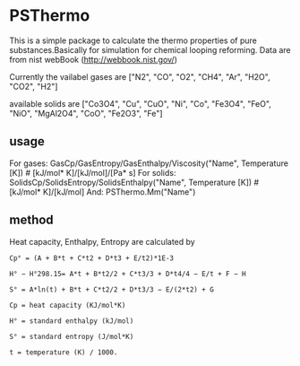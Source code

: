 # PSThermo
This is a simple package to calculate the thermo properties of pure substances.Basically for simulation for chemical looping reforming.
Data are from nist webBook (http://webbook.nist.gov/)

Currently the vailabel gases are ["N2", "CO", "O2", "CH4", "Ar", "H2O", "CO2", "H2"]

available solids are ["Co3O4", "Cu", "CuO", "Ni", "Co", "Fe3O4", "FeO", "NiO", "MgAl2O4", "CoO", "Fe2O3", "Fe"]

## usage
For gases: 
    GasCp/GasEntropy/GasEnthalpy/Viscosity("Name", Temperature [K]) # [kJ/mol* K]/[kJ/mol]/[Pa* s] 
For solids: 
    SolidsCp/SolidsEntropy/SolidsEnthalpy("Name", Temperature [K]) # [kJ/mol* K]/[kJ/mol]
And: 
    PSThermo.Mm("Name")

## method

Heat capacity, Enthalpy, Entropy are calculated by

    Cp° = (A + B*t + C*t2 + D*t3 + E/t2)*1E-3

    H° − H°298.15= A*t + B*t2/2 + C*t3/3 + D*t4/4 − E/t + F − H

    S° = A*ln(t) + B*t + C*t2/2 + D*t3/3 − E/(2*t2) + G

    Cp = heat capacity (KJ/mol*K)

    H° = standard enthalpy (kJ/mol)

    S° = standard entropy (J/mol*K)

    t = temperature (K) / 1000.

